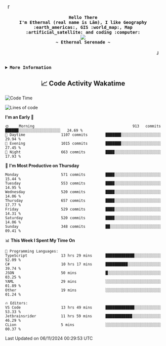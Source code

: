 <!-- Ethernal GitHub Profile -->
<div align="justify">

<!-- Profile -->
<p align="left"><strong><samp>「</samp></strong></p>
  <p align="center">
    <samp>
      <b>
        Hello There
      <br>
        I'm Ethernal (real name is Lâm), I like Geography :earth_americas:, GIS :world_map:, Map :artificial_satellite: and coding :computer:
      </b>
      <br>
        <image src="https://readme-typing-svg.herokuapp.com?font=Iosevka&size=16&color=6791c9&center=true&width=410&height=45&lines=Making%20world%20better%20by%20coding.">
      <br>
      <b>
        ~ Ethernal Serenade ~
      </b>
    </samp>
  </p>
<p align="right"><strong><samp>」</samp></strong></p>

<br>

<details>
<summary><samp><b>More Information</b></samp></summary>

<h2></h2><br>

<!-- Contact Me -->
<p align="center">
  <samp>
    [<a href="https://www.facebook.com/bavuongdaradi.3990">facebook</a>]
    [<a href="mailto:nguyenduclam0605@gmail.com">gmail</a>]
  </samp>
</p>

<h2></h2><br>

<!-- Profile Views Badge -->
<p align="center">
  <samp>
  <a href="#--------">
    <img src="https://komarev.com/ghpvc/?username=ethernal-serenade&label=Profile+Views&color=grey" alt="profile views" /> 
  </a>
  </samp>
</p>

<!-- Github Trophy -->
<div align="center">
  <table>
    <tr>
      <td><a href="#--------"><img align="center" alt="GitHub Trophy" src="https://github-trophies.vercel.app/?username=ethernal-serenade&rank=SECRET,SSS,SS,S,AAA,AA,A&row=2&column=3&margin-w=15&margin-h=15&no-frame=true&theme=nord"></a></td>
    </tr>
  </table>
</div>

<!-- Github Stats -->
<div align="center">
  <table>
    <tr>
      <td><a href="#--------"><img height="137px" align="center" alt="GitHub Stats" src="https://github-readme-stats.vercel.app/api?username=ethernal-serenade&count_private=true&show_icons=true&include_all_commits=true&line_height=21&hide_border=true&theme=nord"/></a></td>
      <td><a href="#--------"><img height="137px" align="center" alt="Top Language" src="https://github-readme-stats.vercel.app/api/top-langs/?username=ethernal-serenade&layout=compact&line_height=21&hide_border=true&theme=nord"/></a></td>
    </tr>
	<tr>
	  <td colspan="2" align="center"><a href="#--------"><img alt="GitHub Streak" src="https://github-readme-streak-stats.herokuapp.com/?user=Ethernal-Serenade&theme=algolia"></a></td>
	</tr>
  </table>
</div>
</details>

<h2 align='center'> 📈 Code Activity Wakatime </h2>

<!--START_SECTION:waka-->
![Code Time](http://img.shields.io/badge/Code%20Time-617%20hrs%2024%20mins-blue)

![Lines of code](https://img.shields.io/badge/From%20Hello%20World%20I%27ve%20Written-14.3%20million%20lines%20of%20code-blue)

**I'm an Early 🐤** 

```text
🌞 Morning                913 commits         ██████░░░░░░░░░░░░░░░░░░░   24.69 % 
🌆 Daytime                1107 commits        ███████░░░░░░░░░░░░░░░░░░   29.94 % 
🌃 Evening                1015 commits        ███████░░░░░░░░░░░░░░░░░░   27.45 % 
🌙 Night                  663 commits         ████░░░░░░░░░░░░░░░░░░░░░   17.93 % 
```
📅 **I'm Most Productive on Thursday** 

```text
Monday                   571 commits         ████░░░░░░░░░░░░░░░░░░░░░   15.44 % 
Tuesday                  553 commits         ████░░░░░░░░░░░░░░░░░░░░░   14.95 % 
Wednesday                520 commits         ████░░░░░░░░░░░░░░░░░░░░░   14.06 % 
Thursday                 657 commits         ████░░░░░░░░░░░░░░░░░░░░░   17.77 % 
Friday                   529 commits         ████░░░░░░░░░░░░░░░░░░░░░   14.31 % 
Saturday                 520 commits         ████░░░░░░░░░░░░░░░░░░░░░   14.06 % 
Sunday                   348 commits         ██░░░░░░░░░░░░░░░░░░░░░░░   09.41 % 
```


📊 **This Week I Spent My Time On** 

```text
💬 Programming Languages: 
TypeScript               13 hrs 29 mins      █████████████░░░░░░░░░░░░   52.09 % 
C#                       10 hrs 17 mins      ██████████░░░░░░░░░░░░░░░   39.74 % 
JSON                     50 mins             █░░░░░░░░░░░░░░░░░░░░░░░░   03.25 % 
YAML                     29 mins             ░░░░░░░░░░░░░░░░░░░░░░░░░   01.89 % 
Other                    19 mins             ░░░░░░░░░░░░░░░░░░░░░░░░░   01.24 % 

🔥 Editors: 
VS Code                  13 hrs 49 mins      █████████████░░░░░░░░░░░░   53.33 % 
Jetbrainsrider           11 hrs 59 mins      ████████████░░░░░░░░░░░░░   46.29 % 
CLion                    5 mins              ░░░░░░░░░░░░░░░░░░░░░░░░░   00.37 % 
```


 Last Updated on 06/11/2024 00:29:53 UTC
<!--END_SECTION:waka-->
